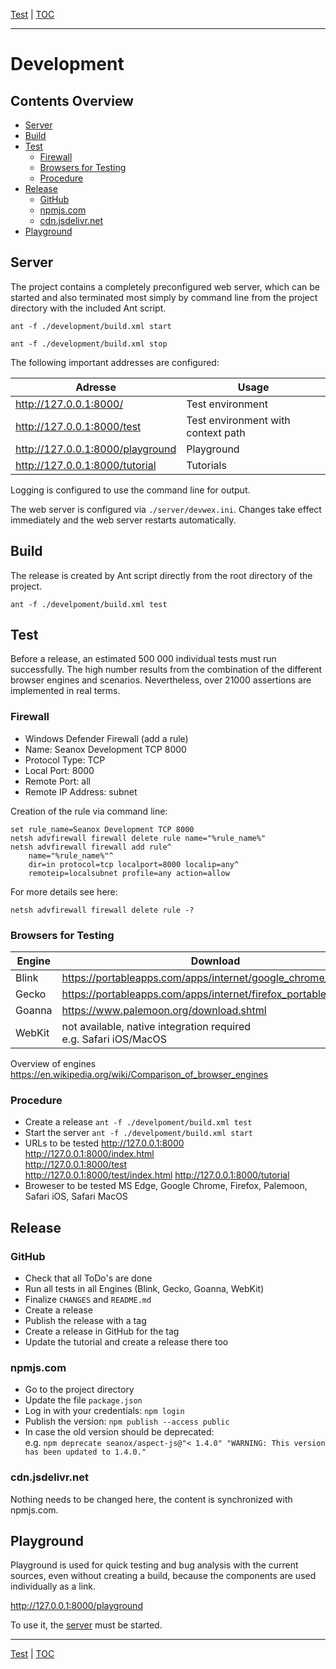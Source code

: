 [Test](test.md) | [TOC](README.md#development)
- - -

# Development


## Contents Overview

* [Server](#server)
* [Build](#build)
* [Test](#test)
  * [Firewall](#firewall)
  * [Browsers for Testing](#browsers-for-testing)
  * [Procedure](#procedure)
* [Release](#release)
  * [GitHub](#github)
  * [npmjs.com](#npmjscom)
  * [cdn.jsdelivr.net](#cdnjsdelivrnet)
* [Playground](#playground)


## Server

The project contains a completely preconfigured web server, which can be started
and also terminated most simply by command line from the project directory with
the included Ant script.

```
ant -f ./development/build.xml start
```
```
ant -f ./development/build.xml stop
```

The following important addresses are configured:

| Adresse                          | Usage                              |
|----------------------------------|------------------------------------|
| http://127.0.0.1:8000/           | Test environment                   |
| http://127.0.0.1:8000/test       | Test environment with context path |
| http://127.0.0.1:8000/playground | Playground                         |
| http://127.0.0.1:8000/tutorial   | Tutorials                          |

Logging is configured to use the command line for output.

The web server is configured via `./server/devwex.ini`. Changes take effect
immediately and the web server restarts automatically.


## Build

The release is created by Ant script directly from the root directory of the
project.

```
ant -f ./develpoment/build.xml test
```


## Test

Before a release, an estimated 500 000 individual tests must run successfully.
The high number results from the combination of the different browser engines
and scenarios. Nevertheless, over 21000 assertions are implemented in real
terms.


### Firewall
- Windows Defender Firewall (add a rule)
- Name: Seanox Development TCP 8000
- Protocol Type: TCP
- Local Port: 8000
- Remote Port: all
- Remote IP Address: subnet

Creation of the rule via command line:

```
set rule_name=Seanox Development TCP 8000
netsh advfirewall firewall delete rule name="%rule_name%"
netsh advfirewall firewall add rule^
    name="%rule_name%"^
    dir=in protocol=tcp localport=8000 localip=any^
    remoteip=localsubnet profile=any action=allow
```

For more details see here:

```
netsh advfirewall firewall delete rule -?
```

### Browsers for Testing

| Engine | Download                                                            |
| ------ |---------------------------------------------------------------------| 
| Blink  | https://portableapps.com/apps/internet/google_chrome_portable       |
| Gecko  | https://portableapps.com/apps/internet/firefox_portable             |
| Goanna | https://www.palemoon.org/download.shtml                             |
| WebKit | not available, native integration required<br>e.g. Safari iOS/MacOS |

Overview of engines  
https://en.wikipedia.org/wiki/Comparison_of_browser_engines

### Procedure

- Create a release
  `ant -f ./develpoment/build.xml test`
- Start the server
  `ant -f ./develpoment/build.xml start`
- URLs to be tested
  http://127.0.0.1:8000  
  http://127.0.0.1:8000/index.html  
  http://127.0.0.1:8000/test  
  http://127.0.0.1:8000/test/index.html
  http://127.0.0.1:8000/tutorial
- Broweser to be tested
  MS Edge, Google Chrome, Firefox, Palemoon, Safari iOS, Safari MacOS


## Release

### GitHub
- Check that all ToDo's are done
- Run all tests in all Engines (Blink, Gecko, Goanna, WebKit)
- Finalize `CHANGES` and `README.md`
- Create a release
- Publish the release with a tag
- Create a release in GitHub for the tag
- Update the tutorial and create a release there too

### npmjs.com
- Go to the project directory
- Update the file `package.json`
- Log in with your credentials: `npm login`
- Publish the version: `npm publish --access public`
- In case the old version should be deprecated:  
  e.g. `npm deprecate seanox/aspect-js@"< 1.4.0" "WARNING: This version has been updated to 1.4.0."`

### cdn.jsdelivr.net
Nothing needs to be changed here, the content is synchronized with npmjs.com.


## Playground

Playground is used for quick testing and bug analysis with the current sources,
even without creating a build, because the components are used individually as a
link.

http://127.0.0.1:8000/playground

To use it, the [server](#server) must be started.


- - -

[Test](test.md) | [TOC](README.md#development)
